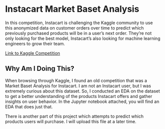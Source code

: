 # Instacart Market Baset Analysis

In this competition, Instacart is challenging the Kaggle community to use this anonymized data on customer orders over time to predict which previously purchased products will be in a user’s next order. They’re not only looking for the best model, Instacart’s also looking for machine learning engineers to grow their team. 

[Link to Kaggle Competition](https://www.kaggle.com/c/instacart-market-basket-analysis)

## Why Am I Doing This? 
When browsing through Kaggle, I found an old competition that was a Market Baset Analysis for Instacart. I am not an Instacart user, but I was extremely curious about this dataset. So, I conducted an EDA on the dataset to get a better understanding of the products Instacart offers and gather insights on user behavior. In the Jupyter notebook attached, you will find an EDA that does just that. 

There is another part of this project which attempts to predict which products users will purchase. I will upload this file at a later time. 
